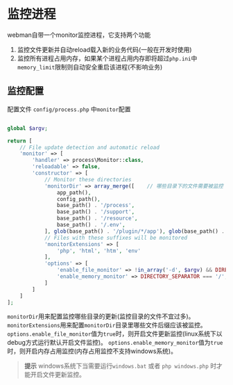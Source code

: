 # 监控进程
webman自带一个monitor监控进程，它支持两个功能
1. 监控文件更新并自动reload载入新的业务代码(一般在开发时使用)
2. 监控所有进程占用内存，如果某个进程占用内存即将超过`php.ini`中`memory_limit`限制则自动安全重启该进程(不影响业务)

## 监控配置
配置文件 `config/process.php` 中`monitor`配置
```php

global $argv;

return [
    // File update detection and automatic reload
    'monitor' => [
        'handler' => process\Monitor::class,
        'reloadable' => false,
        'constructor' => [
            // Monitor these directories
            'monitorDir' => array_merge([    // 哪些目录下的文件需要被监控
                app_path(),
                config_path(),
                base_path() . '/process',
                base_path() . '/support',
                base_path() . '/resource',
                base_path() . '/.env',
            ], glob(base_path() . '/plugin/*/app'), glob(base_path() . '/plugin/*/config'), glob(base_path() . '/plugin/*/api')),
            // Files with these suffixes will be monitored
            'monitorExtensions' => [
                'php', 'html', 'htm', 'env'
            ],
            'options' => [
                'enable_file_monitor' => !in_array('-d', $argv) && DIRECTORY_SEPARATOR === '/', // 是否开启文件监控
                'enable_memory_monitor' => DIRECTORY_SEPARATOR === '/',                      // 是否开启内存监控
            ]
        ]
    ]
];
```
`monitorDir`用来配置监控哪些目录的更新(监控目录的文件不宜过多)。
`monitorExtensions`用来配置`monitorDir`目录里哪些文件后缀应该被监控。
`options.enable_file_monitor`值为`true`时，则开启文件更新监控(linux系统下以debug方式运行默认开启文件监控)。
`options.enable_memory_monitor`值为`true`时，则开启内存占用监控(内存占用监控不支持windows系统)。

> **提示**
> windows系统下当需要运行`windows.bat` 或者 `php windows.php` 时才能开启文件更新监控。




